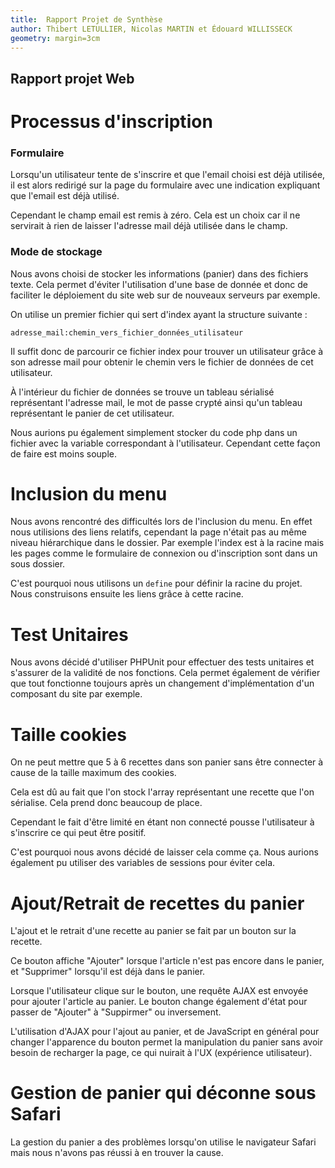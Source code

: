```yaml
---
title:  Rapport Projet de Synthèse
author: Thibert LETULLIER, Nicolas MARTIN et Édouard WILLISSECK
geometry: margin=3cm
---
```


Rapport projet Web
----------------------------------------

Processus d'inscription
=======================

### Formulaire

Lorsqu'un utilisateur tente de s'inscrire et que l'email choisi
est déjà utilisée, il est alors redirigé sur la page du
formulaire avec une indication expliquant que l'email est déjà
utilisé.

Cependant le champ email est remis à zéro. Cela est un choix
car il ne servirait à rien de laisser l'adresse mail déjà
utilisée dans le champ.

### Mode de stockage

Nous avons choisi de stocker les informations (panier) dans des fichiers
texte. Cela permet d'éviter l'utilisation d'une base de donnée
et donc de faciliter le déploiement du site web sur de nouveaux
serveurs par exemple.

On utilise un premier fichier qui sert d'index ayant la
structure suivante :

`adresse_mail:chemin_vers_fichier_données_utilisateur`

Il suffit donc de parcourir ce fichier index pour trouver un
utilisateur grâce à son adresse mail pour obtenir le chemin
vers le fichier de données de cet utilisateur.

À l'intérieur du fichier de données se trouve un tableau
sérialisé représentant l'adresse mail, le mot de passe crypté ainsi qu'un tableau représentant le panier de cet utilisateur.

Nous aurions pu également simplement stocker du code php dans un
fichier avec la variable correspondant à l'utilisateur. Cependant
cette façon de faire est moins souple.

Inclusion du menu
=================

Nous avons rencontré des difficultés lors de l'inclusion du
menu. En effet nous utilisions des liens relatifs,
cependant la page n'était pas au même niveau hiérarchique
dans le dossier. Par exemple l'index est à la racine mais les
pages comme le formulaire de connexion ou d'inscription sont
dans un sous dossier.

C'est pourquoi nous utilisons un `define` pour définir la
racine du projet. Nous construisons ensuite les liens grâce à
cette racine.

Test Unitaires
==============

Nous avons décidé d'utiliser PHPUnit pour effectuer des tests unitaires
et s'assurer de la validité de nos fonctions. Cela permet également de
vérifier que tout fonctionne toujours après un changement
d'implémentation d'un composant du site par exemple.

Taille cookies
===============

On ne peut mettre que 5 à 6 recettes dans son panier sans être connecter à
cause de la taille maximum des cookies.

Cela est dû au fait que l'on stock l'array représentant une recette que l'on
sérialise. Cela prend donc beaucoup de place.

Cependant le fait d'être limité en étant non connecté pousse l'utilisateur à
s'inscrire ce qui peut être positif.

C'est pourquoi nous avons décidé de laisser cela comme ça. Nous aurions également pu utiliser des variables de sessions pour éviter cela.

Ajout/Retrait de recettes du panier
====================================

L'ajout et le retrait d'une recette au panier se fait par un bouton sur la recette.

Ce bouton affiche "Ajouter" lorsque l'article n'est pas encore dans le panier,
et "Supprimer" lorsqu'il est déjà dans le panier.

Lorsque l'utilisateur clique sur le bouton, une requête AJAX est envoyée pour ajouter l'article au panier. Le bouton change également d'état pour passer
de "Ajouter" à "Suppirmer" ou inversement.

L'utilisation d'AJAX pour l'ajout au panier, et de JavaScript en général pour
changer l'apparence du bouton permet la manipulation du panier sans avoir besoin de recharger la page, ce qui nuirait à l'UX (expérience utilisateur).

Gestion de panier qui déconne sous Safari
==========================================

La gestion du panier a des problèmes lorsqu'on utilise le navigateur Safari mais nous n'avons pas réussi à en trouver la cause.
